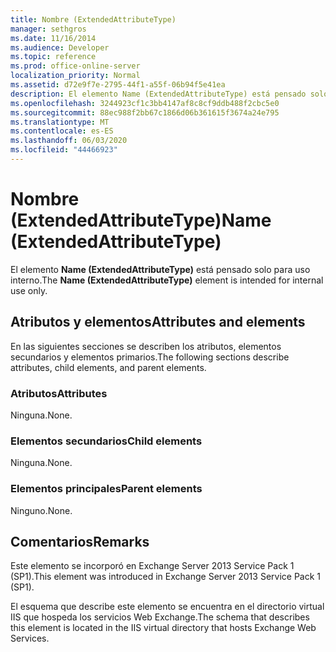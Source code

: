 ```yaml
---
title: Nombre (ExtendedAttributeType)
manager: sethgros
ms.date: 11/16/2014
ms.audience: Developer
ms.topic: reference
ms.prod: office-online-server
localization_priority: Normal
ms.assetid: d72e9f7e-2795-44f1-a55f-06b94f5e41ea
description: El elemento Name (ExtendedAttributeType) está pensado solo para uso interno.
ms.openlocfilehash: 3244923cf1c3bb4147af8c8cf9ddb488f2cbc5e0
ms.sourcegitcommit: 88ec988f2bb67c1866d06b361615f3674a24e795
ms.translationtype: MT
ms.contentlocale: es-ES
ms.lasthandoff: 06/03/2020
ms.locfileid: "44466923"
---
```

# <a name="name-extendedattributetype"></a><span data-ttu-id="76e45-103">Nombre (ExtendedAttributeType)</span><span class="sxs-lookup"><span data-stu-id="76e45-103">Name (ExtendedAttributeType)</span></span>

<span data-ttu-id="76e45-104">El elemento **Name (ExtendedAttributeType)** está pensado solo para uso interno.</span><span class="sxs-lookup"><span data-stu-id="76e45-104">The **Name (ExtendedAttributeType)** element is intended for internal use only.</span></span> 

## <a name="attributes-and-elements"></a><span data-ttu-id="76e45-105">Atributos y elementos</span><span class="sxs-lookup"><span data-stu-id="76e45-105">Attributes and elements</span></span>

<span data-ttu-id="76e45-106">En las siguientes secciones se describen los atributos, elementos secundarios y elementos primarios.</span><span class="sxs-lookup"><span data-stu-id="76e45-106">The following sections describe attributes, child elements, and parent elements.</span></span>
  
### <a name="attributes"></a><span data-ttu-id="76e45-107">Atributos</span><span class="sxs-lookup"><span data-stu-id="76e45-107">Attributes</span></span>

<span data-ttu-id="76e45-108">Ninguna.</span><span class="sxs-lookup"><span data-stu-id="76e45-108">None.</span></span>
  
### <a name="child-elements"></a><span data-ttu-id="76e45-109">Elementos secundarios</span><span class="sxs-lookup"><span data-stu-id="76e45-109">Child elements</span></span>

<span data-ttu-id="76e45-110">Ninguna.</span><span class="sxs-lookup"><span data-stu-id="76e45-110">None.</span></span>
  
### <a name="parent-elements"></a><span data-ttu-id="76e45-111">Elementos principales</span><span class="sxs-lookup"><span data-stu-id="76e45-111">Parent elements</span></span>

<span data-ttu-id="76e45-112">Ninguno.</span><span class="sxs-lookup"><span data-stu-id="76e45-112">None.</span></span>
  
## <a name="remarks"></a><span data-ttu-id="76e45-113">Comentarios</span><span class="sxs-lookup"><span data-stu-id="76e45-113">Remarks</span></span>

<span data-ttu-id="76e45-114">Este elemento se incorporó en Exchange Server 2013 Service Pack 1 (SP1).</span><span class="sxs-lookup"><span data-stu-id="76e45-114">This element was introduced in Exchange Server 2013 Service Pack 1 (SP1).</span></span>
  
<span data-ttu-id="76e45-115">El esquema que describe este elemento se encuentra en el directorio virtual IIS que hospeda los servicios Web Exchange.</span><span class="sxs-lookup"><span data-stu-id="76e45-115">The schema that describes this element is located in the IIS virtual directory that hosts Exchange Web Services.</span></span>
  

